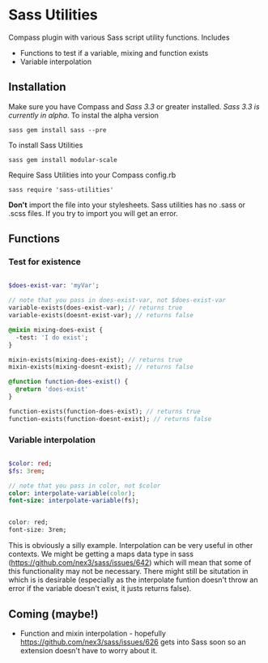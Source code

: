 Sass Utilities
==============

Compass plugin with various Sass script utility functions. Includes 

* Functions to test if a variable, mixing and function exists
* Variable interpolation

## Installation

Make sure you have Compass and *Sass 3.3* or greater installed. *Sass 3.3 is currently in alpha*. To instal the alpha version

```sass gem install sass --pre```

To install Sass Utilities

```sass gem install modular-scale```

Require Sass Utilities into your Compass config.rb

```sass require 'sass-utilities' ```

**Don't** import the file into your stylesheets. Sass utilities has no .sass or .scss files. If you try to import you will get an error.

## Functions

### Test for existence

```sass

$does-exist-var: 'myVar';

// note that you pass in does-exist-var, not $does-exist-var
variable-exists(does-exist-var); // returns true
variable-exists(doesnt-exist-var); // returns false

@mixin mixing-does-exist {
  -test: 'I do exist';
}

mixin-exists(mixing-does-exist); // returns true
mixin-exists(mixing-doesnt-exist); // returns false

@function function-does-exist() {
  @return 'does-exist'
}

function-exists(function-does-exist); // returns true
function-exists(function-doesnt-exist); // returns false

```

### Variable interpolation

```sass

$color: red;
$fs: 3rem;

// note that you pass in color, not $color
color: interpolate-variable(color);
font-size: interpolate-variable(fs);

```

```css

color: red;
font-size: 3rem;

```

This is obviously a silly example. Interpolation can be very useful in other contexts. We might be getting a maps data type in sass (https://github.com/nex3/sass/issues/642) which will mean that some of this functionality may not be necessary. There might still be situtation in which is is desirable (especially as the interpolate funtion doesn't throw an error if the variable doesn't exist, it justs returns false).

## Coming (maybe!)

* Function and mixin interpolation - hopefully https://github.com/nex3/sass/issues/626 gets into Sass soon so an extension doesn't have to worry about it.